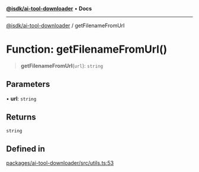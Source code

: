 [**@isdk/ai-tool-downloader**](../README.md) • **Docs**

***

[@isdk/ai-tool-downloader](../globals.md) / getFilenameFromUrl

# Function: getFilenameFromUrl()

> **getFilenameFromUrl**(`url`): `string`

## Parameters

• **url**: `string`

## Returns

`string`

## Defined in

[packages/ai-tool-downloader/src/utils.ts:53](https://github.com/isdk/ai-tool-download.js/blob/80d9e6be3e3b64743a58ca4b0eb84d7461594811/src/utils.ts#L53)
